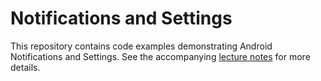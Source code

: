# Notifications and Settings

This repository contains code examples demonstrating Android Notifications and Settings. See the accompanying [lecture notes](https://info448-s17.github.io/lecture-notes/notifications-settings.html) for more details.